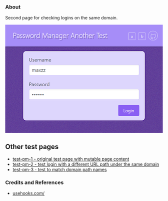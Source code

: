 ### About

Second page for checking logins on the same domain.

![](src/assets/previews/preview-2021-03-30_18-32-01.png)

## Other test pages

* [test-pm-1 - original test page with mutable page content](https://github.com/maxzz/test-pm)
* [test-pm-2 - test login with a different URL path under the same domain](https://github.com/maxzz/test-pm-second)
* [test-pm-3 - test to match domain path names](https://github.com/maxzz/test-pm-domain-logins)

### Credits and References

* [usehooks.com/](https://usehooks.com/)

